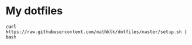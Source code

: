 # My dotfiles

```console
curl https://raw.githubusercontent.com/mathklk/dotfiles/master/setup.sh | bash
```